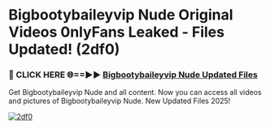 # Bigbootybaileyvip Nude Original Videos 0nlyFans Leaked - Files Updated! (2df0)

<h3>🔴 CLICK HERE 🌐==►► <a href="https://tinyurl.com/52m3yx9h" rel="nofollow">Bigbootybaileyvip Nude Updated Files</a></h3>

Get Bigbootybaileyvip Nude and all content. Now you can access all videos and pictures of Bigbootybaileyvip Nude. New Updated Files 2025!

[![2df0](https://i.imgur.com/TnHtlc8.gif)](https://tinyurl.com/52m3yx9h)
